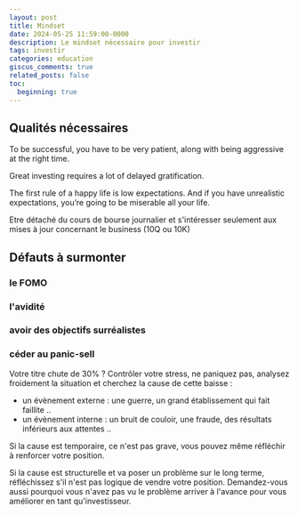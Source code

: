 ```yaml
---
layout: post
title: Mindset
date: 2024-05-25 11:59:00-0000
description: Le mindset nécessaire pour investir
tags: investir
categories: education
giscus_comments: true
related_posts: false
toc:
  beginning: true
---
```


## Qualités nécessaires

To be successful, you have to be very patient, along with being aggressive at the right time.

Great investing requires a lot of delayed gratification.

The first rule of a happy life is low expectations. And if you have unrealistic expectations, you’re going to be miserable all your life.

Etre détaché du cours de bourse journalier et s'intéresser seulement aux mises à jour concernant le business (10Q ou 10K)

## Défauts à surmonter
### le FOMO
### l'avidité
### avoir des objectifs surréalistes
### céder au panic-sell
Votre titre chute de 30% ? Contrôler votre stress, ne paniquez pas, analysez froidement la situation et cherchez la cause de cette baisse :
- un évènement externe : une guerre, un grand établissement qui fait faillite ..
- un évènement interne : un bruit de couloir, une fraude, des résultats inférieurs aux attentes ..

Si la cause est temporaire, ce n'est pas grave, vous pouvez même réfléchir à renforcer votre position.

Si la cause est structurelle et va poser un problème sur le long terme, réfléchissez s'il n'est pas logique de vendre votre position. Demandez-vous aussi pourquoi vous n'avez pas vu le problème arriver à l'avance pour vous améliorer en tant qu'investisseur.